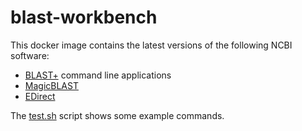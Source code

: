 # blast-workbench

This docker image contains the latest versions of the following NCBI software:

* [BLAST+](https://www.ncbi.nlm.nih.gov/books/NBK279690/) command line applications
* [MagicBLAST](https://ncbi.github.io/magicblast/)
* [EDirect](https://dataguide.nlm.nih.gov/edirect/documentation.html)


The [test.sh](./test.sh) script shows some example commands.
